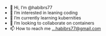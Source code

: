 - 👋 Hi, I’m @habibrs77
- 👀 I’m interested in leaning coding
- 🌱 I’m currently learning kubernities
- 💞️ I’m looking to collaborate on containers
- 📫 How to reach me ...habibrs77@gmail.com

<!---
habibrs77/habibrs77 is a ✨ special ✨ repository because its `README.md` (this file) appears on your GitHub profile.
You can click the Preview link to take a look at your changes.
--->

